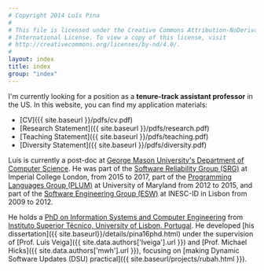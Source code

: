 ```yaml
---
# Copyright 2014 Luís Pina
#
# This file is licensed under the Creative Commons Attribution-NoDerivatives 4.0
# International License. To view a copy of this license, visit
# http://creativecommons.org/licenses/by-nd/4.0/.
#
layout: index
title: index
group: "index"
---
```


I'm currently looking for a position as a **tenure-track assistant professor** in the US.  In this website, you can find my application materials:

* [CV]({{ site.baseurl }}/pdfs/cv.pdf)
* [Research Statement]({{ site.baseurl }}/pdfs/research.pdf)
* [Teaching Statement]({{ site.baseurl }}/pdfs/teaching.pdf)
* [Diversity Statement]({{ site.baseurl }}/pdfs/diversity.pdf)

Luís is currently a post-doc at [George Mason University's Department of
Computer Science](https://cs.gmu.edu). He was part of the [Software Reliability
Group (SRG)](https://srg.doc.ic.ac.uk/) at Imperial College London, from 2015 to
2017, part of the [Programming Languages Group
(PLUM)](https://www.cs.umd.edu/projects/PL/) at University of Maryland from 2012
to 2015, and part of the [Software Engineering Group
(ESW)](http://www.inesc-id.pt/group.php?grp=II03) at INESC-ID in Lisbon from
2009 to 2012.

He holds a [PhD on Information Systems and Computer
Engineering](https://fenix.tecnico.ulisboa.pt/cursos/deic?locale=en_EN) from
[Instituto Superior Técnico, University of Lisbon,
Portugal](http://tecnico.ulisboa.pt/en).  He developed
[his dissertation]({{ site.baseurl}}/details/pina16phd.html)
under the supervision of [Prof. Luís Veiga]({{ site.data.authors['lveiga'].url }})
and [Prof. Michael Hicks]({{ site.data.authors['mwh'].url }}),
focusing on [making Dynamic Software Updates (DSU) practical]({{ site.baseurl/projects/rubah.html }}).

